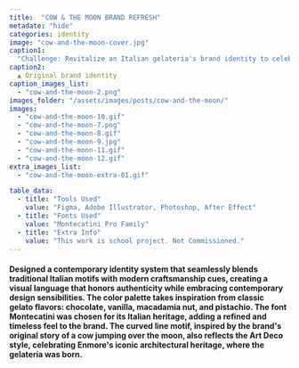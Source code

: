 ```yaml
---
title:  "COW & THE MOON BRAND REFRESH"
metadate: "hide"
categories: identity
image: "cow-and-the-moon-cover.jpg"
caption1: 
  "Challenge: Revitalize an Italian gelateria's brand identity to celebrate its artisanal heritage while appealing to contemporary, culturally-aware families seeking authentic food experiences in a modern context."
caption2: 
  ▲ Original brand identity
caption_images_list: 
  - "cow-and-the-moon-2.png"
images_folder: "/assets/images/posts/cow-and-the-moon/"
images:
  - "cow-and-the-moon-10.gif" 
  - "cow-and-the-moon-7.png"
  - "cow-and-the-moon-8.gif" 
  - "cow-and-the-moon-9.jpg"
  - "cow-and-the-moon-11.gif"
  - "cow-and-the-moon-12.gif"
extra_images_list:
  - "cow-and-the-moon-extra-01.gif"

table_data:
  - title: "Tools Used"
    value: "Figma, Adobe Illustrator, Photoshop, After Effect"
  - title: "Fonts Used"
    value: "Montecatini Pro Family"
  - title: "Extra Info"
    value: "This work is school project. Not Commissioned." 
---
```



#### Designed a contemporary identity system that seamlessly blends traditional Italian motifs with modern craftsmanship cues, creating a visual language that honors authenticity while embracing contemporary design sensibilities. The color palette takes inspiration from classic gelato flavors: chocolate, vanilla, macadamia nut, and pistachio. The font Montecatini was chosen for its Italian heritage, adding a refined and timeless feel to the brand. The curved line motif, inspired by the brand's original story of a cow jumping over the moon, also reflects the Art Deco style, celebrating Enmore's iconic architectural heritage, where the gelateria was born.

<!--
<br>
↳ A flexible visual identity adapts to different aspect ratios while maintaining a consistentcy.
<br>
↳ Pistachio color is used appropriately throughout the graphics as an accent.
<br>
↳ A coaster was created using an abstract cow shape variation, incorporating traditional Italian pattern elements.
<br>
↳ For the campaign, G’ stands for Good, which connects with Australian culture: “G’day,” “G’People,” and “Great Gelato.”
<br>
↳ Merchandise was also created with the venue's heritage in mind, featuring the tagline.
-->